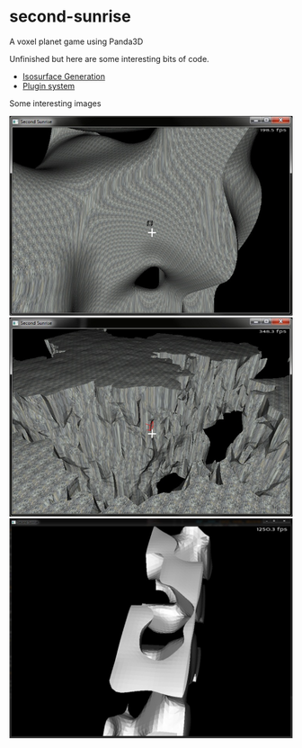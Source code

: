second-sunrise
==============

A voxel planet game using Panda3D


Unfinished but here are some interesting bits of code.

* [Isosurface Generation](https://github.com/gamingrobot/second-sunrise/tree/master/game/plugins/core/meshgeneration)
* [Plugin system](https://github.com/gamingrobot/second-sunrise/blob/master/game/bin/manager.py)

Some interesting images

![OrigImage](/pics/1.jpg "Optional title")
![OrigImage](/pics/2.jpg "Optional title")
![OrigImage](/pics/3.jpg "Optional title")
